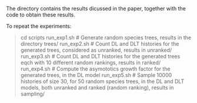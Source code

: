 The directory contains the results dicussed in the paper, together with the code to obtain these results.

To repeat the experiments:
> cd scripts
> run_exp1.sh # Generate random species trees, results in the directory trees/
> run_exp2.sh # Count DL and DLT histories for the generated trees, considered as unranked, results in unranked/
> run_exp3.sh # Count DL and DLT histories for the generated trees eqch with 10 different random rankings, results in ranked/
> run_exp4.sh # Compute the asymototics growth factor for the generated trees, in the DL model
> run_exp5.sh # Sample 10000 histories of size 30, for 50 random species trees, in the DL and DLT models, both unranked and ranked (random ranking), results in sampling/